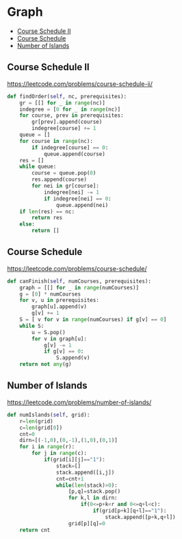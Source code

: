 # Graph

+ [Course Schedule II](#course-schedule-ii)
+ [Course Schedule](#course-schedule)
+ [Number of Islands](#number-of-islands)

## Course Schedule II

https://leetcode.com/problems/course-schedule-ii/

```python
def findOrder(self, nc, prerequisites):
    gr = [[] for _ in range(nc)]
    indegree = [0 for _ in range(nc)]
    for course, prev in prerequisites:
        gr[prev].append(course)
        indegree[course] += 1
    queue = []
    for course in range(nc):
        if indegree[course] == 0:
            queue.append(course)
    res = []
    while queue:
        course = queue.pop(0)
        res.append(course)
        for nei in gr[course]:
            indegree[nei] -= 1
            if indegree[nei] == 0:
                queue.append(nei)
    if len(res) == nc:
        return res
    else:
        return []
```

## Course Schedule

https://leetcode.com/problems/course-schedule/

```python
def canFinish(self, numCourses, prerequisites):
    graph = [[] for _ in range(numCourses)]
    g = [0] * numCourses
    for v, u in prerequisites:
        graph[u].append(v)
        g[v] += 1
    S = [ v for v in range(numCourses) if g[v] == 0]
    while S:
        u = S.pop()
        for v in graph[u]:
            g[v] -= 1
            if g[v] == 0:
                S.append(v)
    return not any(g)
```

## Number of Islands

https://leetcode.com/problems/number-of-islands/

```python
def numIslands(self, grid):
    r=len(grid)
    c=len(grid[0])
    cnt=0
    dirn=[(-1,0),(0,-1),(1,0),(0,1)]
    for i in range(r):
        for j in range(c):
            if(grid[i][j]=="1"):
                stack=[]
                stack.append([i,j])
                cnt=cnt+1
                while(len(stack)>0):
                    [p,q]=stack.pop()
                    for k,l in dirn:
                        if(0<=p+k<r and 0<=q+l<c):
                            if(grid[p+k][q+l]=="1"):
                                stack.append([p+k,q+l])
                    grid[p][q]=0
    return cnt
```

